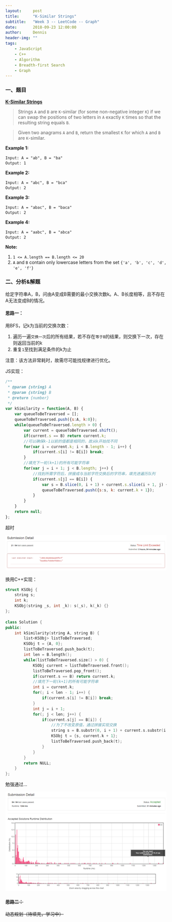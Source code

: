 ```yaml
---
layout:     post
title:      "K-Similar Strings"
subtitle:   "Week 3 -- LeetCode -- Graph"
date:       2018-09-23 12:00:00
author:     Dennis
header-img: ""
tags:
    - JavaScript
    - C++
    - Algorithm
    - Breadth-first Search
    - Graph
---
```


### 一、题目

[**K-Similar Strings**](https://leetcode.com/problems/k-similar-strings/description/)

> Strings `A` and `B` are `K`-similar (for some non-negative integer `K`) if we can swap the positions of two letters in `A` exactly `K` times so that the resulting string equals `B`.

> Given two anagrams `A` and `B`, return the smallest `K` for which `A` and `B` are `K`-similar.

**Example 1:**
```
Input: A = "ab", B = "ba"
Output: 1
```

**Example 2:**
```
Input: A = "abc", B = "bca"
Output: 2
```

**Example 3:**
```
Input: A = "abac", B = "baca"
Output: 2
```

**Example 4:**
```
Input: A = "aabc", B = "abca"
Output: 2
```

**Note:**

1. `1 <= A.length == B.length <= 20`
2. `A` and `B` contain only lowercase letters from the set `{'a', 'b', 'c', 'd', 'e', 'f'}`

### 二、分析&解题
给定字符串A，B，问由A变成B需要的最小交换次数k。A、B长度相等，且不存在A无法变成B的情况。

#### 思路一：
用BFS，记k为当前的交换次数：
1. 遍历一遍`交换一次`后的所有结果，若不存在`等于B`的结果，则交换下一次，存在则返回当前的k
2. 重复`1`至找到满足条件的k为止

注意：该方法非常耗时，故需尽可能找规律进行优化。

JS实现：

``` javascript
/**
 * @param {string} A
 * @param {string} B
 * @return {number}
 */
var kSimilarity = function(A, B) {
    var queueToBeTraversed = [];
    queueToBeTraversed.push({s:A, k:0});
    while(queueToBeTraversed.length > 0) {
        var current = queueToBeTraversed.shift();
        if(current.s == B) return current.k;
        //可以确保k-1以前的值都是相同的，故从k开始找不同
        for(var i = current.k; i < B.length - 1; i++) {
            if(current.s[i] != B[i]) break;
        }
        //填充下一轮(k+1)的所有可能字符串
        for(var j = i + 1; j < B.length; j++) {
            //找到所需字符后，拼接成与当前字符交换后的字符串，填充进遍历队列
            if(current.s[j] == B[i]) {
                var s = B.slice(0, i + 1) + current.s.slice(i + 1, j) + current.s[i] + current.s.slice(j + 1);
                queueToBeTraversed.push({s:s, k: current.k + 1});
            }
        }
    }
    return null;
};
```

超时

![TimeLimitExceeded](/img/in-post/Algorithm/K-SimilarStrings/JSTL.png)

换用C++实现：

``` cpp
struct KSObj {
    string s;
    int k;
    KSObj(string _s, int _k): s(_s), k(_k) {}
};

class Solution {
public:
    int kSimilarity(string A, string B) {
        list<KSObj> listToBeTraversed;
        KSObj t = {A, 0};
        listToBeTraversed.push_back(t);
        int len = B.length();
        while(listToBeTraversed.size() > 0) {
            KSObj current = listToBeTraversed.front();
            listToBeTraversed.pop_front();
            if(current.s == B) return current.k;
            //填充下一轮(k+1)的所有可能字符串
            int i = current.k;
            for(; i < len - 1; i++) {
                if(current.s[i] != B[i]) break;
            }  
            int j = i + 1;
            for(; j < len; j++) {
                if(current.s[j] == B[i]) {
                    //为了不改变原值，通过拼接实现交换
                    string s = B.substr(0, i + 1) + current.s.substr(i + 1, j - i - 1) + current.s[i] + current.s.substr(j + 1, len - j - 1);
                    KSObj t = {s, current.k + 1};
                    listToBeTraversed.push_back(t);
                }
            }
        }
        return NULL;
    }
};
```

勉强通过...

![AC](/img/in-post/Algorithm/K-SimilarStrings/CPPAC.png)

#### ~~思路二：~~

~~动态规划（待填充，学习中）~~
